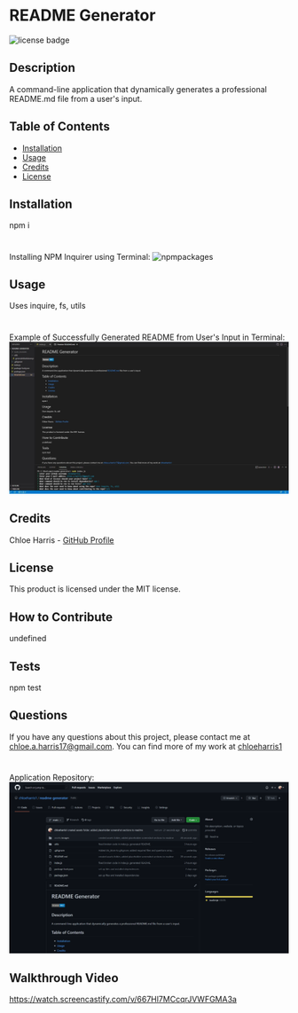 # README Generator
  ![license badge](https://img.shields.io/badge/license-MIT-blue)
  ## Description 
  A command-line application that dynamically generates a professional README.md file from a user's input.
  ## Table of Contents
  - [Installation](#installation)
  - [Usage](#usage)
  - [Credits](#credits)
  - [License](#license)
  ## Installation 
  npm i
  #
  Installing NPM Inquirer using Terminal:
 <img width="934" alt="npmpackages" src="https://user-images.githubusercontent.com/89039793/137429864-2e0e61bf-9552-4e8c-a87f-fe5cf19d1f74.PNG">
  ## Usage 
  Uses inquire, fs, utils
  #
  Example of Successfully Generated README from User's Input in Terminal: 
  ![screenshot](assets/images/generatedreadme.png)
  ## Credits 
  Chloe Harris - [GitHub Profile](https://github.com/chloeharris1)
  ## License
  This product is licensed under the MIT license.
  ## How to Contribute 
  undefined
  ## Tests
  npm test
  ## Questions 
  If you have any questions about this project, please contact me at chloe.a.harris17@gmail.com. 
  You can find more of my work at [chloeharris1](https://github.com/chloeharris1)
  #
  Application Repository:
  ![screenshot](assets/images/repo.png)
  ## Walkthrough Video
  https://watch.screencastify.com/v/667Hl7MCcqrJVWFGMA3a
  
